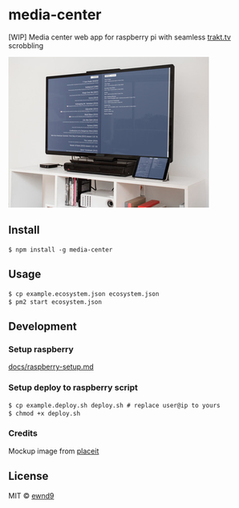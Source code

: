 # media-center

[WIP] Media center web app for raspberry pi with seamless [trakt.tv](http://trakt.tv/) scrobbling

![title-image](/mockup.jpg?raw=true)

## Install

```
$ npm install -g media-center
```

## Usage

```
$ cp example.ecosystem.json ecosystem.json
$ pm2 start ecosystem.json
```

## Development

### Setup raspberry

[docs/raspberry-setup.md](docs/raspberry-setup.md)

### Setup deploy to raspberry script

```
$ cp example.deploy.sh deploy.sh # replace user@ip to yours
$ chmod +x deploy.sh
```

### Credits

Mockup image from [placeit](https://placeit.net/stages/flat-screen-and-ipad-mini-mockup-at-home-a4667?f_devices=tv)

## License

MIT © [ewnd9](http://ewnd9.com)

